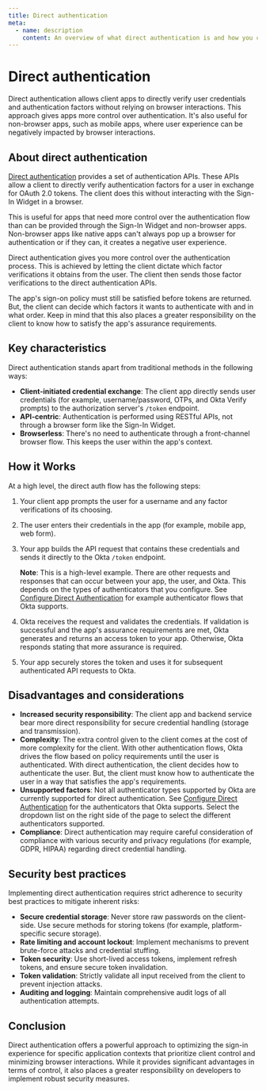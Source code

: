 ```yaml
---
title: Direct authentication
meta:
  - name: description
    content: An overview of what direct authentication is and how you can use it.
---
```


# Direct authentication

Direct authentication allows client apps to directly verify user credentials and authentication factors without relying on browser interactions. This approach gives apps more control over authentication. It's also useful for non-browser apps, such as mobile apps, where user experience can be negatively impacted by browser interactions.

## About direct authentication

[Direct authentication](/docs/guides/configure-direct-auth-grants/aotp/main/) provides a set of authentication APIs. These APIs allow a client to directly verify authentication factors for a user in exchange for OAuth 2.0 tokens. The client does this without interacting with the Sign-In Widget in a browser.

This is useful for apps that need more control over the authentication flow than can be provided through the Sign-In Widget and non-browser apps. Non-browser apps like native apps can't always pop up a browser for authentication or if they can, it creates a negative user experience.

Direct authentication gives you more control over the authentication process. This is achieved by letting the client dictate which factor verifications it obtains from the user. The client then sends those factor verifications to the direct authentication APIs.

The app's sign-on policy must still be satisfied before tokens are returned. But, the client can decide which factors it wants to authenticate with and in what order. Keep in mind that this also places a greater responsibility on the client to know how to satisfy the app's assurance requirements.

## Key characteristics

Direct authentication stands apart from traditional methods in the following ways:

* **Client-initiated credential exchange**: The client app directly sends user credentials (for example, username/password, OTPs, and Okta Verify prompts) to the authorization server's `/token` endpoint.
* **API-centric**: Authentication is performed using RESTful APIs, not through a browser form like the Sign-In Widget.
* **Browserless**: There's no need to authenticate through a front-channel browser flow. This keeps the user within the app's context.

## How it Works

At a high level, the direct auth flow has the following steps:

1. Your client app prompts the user for a username and any factor verifications of its choosing.
2. The user enters their credentials in the app (for example, mobile app, web form).
3. Your app builds the API request that contains these credentials and sends it directly to the Okta  `/token` endpoint.

    **Note**: This is a high-level example. There are other requests and responses that can occur between your app, the user, and Okta. This depends on the types of authenticators that you configure. See [Configure Direct Authentication](/docs/guides/configure-direct-auth-grants/aotp/main/) for example authenticator flows that Okta supports.

4. Okta receives the request and validates the credentials. If validation is successful and the app's assurance requirements are met, Okta generates and returns an access token to your app. Otherwise, Okta responds stating that more assurance is required.
5. Your app securely stores the token and uses it for subsequent authenticated API requests to Okta.

## Disadvantages and considerations

* **Increased security responsibility**: The client app and backend service bear more direct responsibility for secure credential handling (storage and transmission).
* **Complexity**: The extra control given to the client comes at the cost of more complexity for the client. With other authentication flows, Okta drives the flow based on policy requirements until the user is authenticated. With direct authentication, the client decides how to authenticate the user. But, the client must know how to authenticate the user in a way that satisfies the app's requirements.
* **Unsupported factors**: Not all authenticator types supported by Okta are currently supported for direct authentication. See [Configure Direct Authentication](/docs/guides/configure-direct-auth-grants/aotp/main/) for the authenticators that Okta supports. Select the dropdown list on the right side of the page to select the different authenticators supported.
* **Compliance**: Direct authentication may require careful consideration of compliance with various security and privacy regulations (for example, GDPR, HIPAA) regarding direct credential handling.

## Security best practices

Implementing direct authentication requires strict adherence to security best practices to mitigate inherent risks:

* **Secure credential storage**: Never store raw passwords on the client-side. Use secure methods for storing tokens (for example, platform-specific secure storage).
* **Rate limiting and account lockout**: Implement mechanisms to prevent brute-force attacks and credential stuffing.
* **Token security**: Use short-lived access tokens, implement refresh tokens, and ensure secure token invalidation.
* **Token validation**: Strictly validate all input received from the client to prevent injection attacks.
* **Auditing and logging**: Maintain comprehensive audit logs of all authentication attempts.

## Conclusion

Direct authentication offers a powerful approach to optimizing the sign-in experience for specific application contexts that prioritize client control and minimizing browser interactions. While it provides significant advantages in terms of control, it also places a greater responsibility on developers to implement robust security measures.
